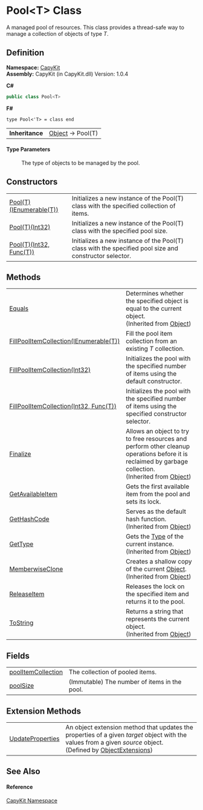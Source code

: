# Pool&lt;T&gt; Class


A managed pool of resources. This class provides a thread-safe way to manage a collection of objects of type *T*.



## Definition
**Namespace:** <a href="N_CapyKit.md">CapyKit</a>  
**Assembly:** CapyKit (in CapyKit.dll) Version: 1.0.4

**C#**
``` C#
public class Pool<T>

```
**F#**
``` F#
type Pool<'T> = class end
```

<table><tr><td><strong>Inheritance</strong></td><td><a href="https://learn.microsoft.com/dotnet/api/system.object" target="_blank" rel="noopener noreferrer">Object</a>  →  Pool(T)</td></tr>
</table>



#### Type Parameters
<dl><dt /><dd>The type of objects to be managed by the pool.</dd></dl>

## Constructors
<table>
<tr>
<td><a href="M_CapyKit_Pool_1__ctor.md">Pool(T)(IEnumerable(T))</a></td>
<td>Initializes a new instance of the Pool(T) class with the specified collection of items.</td></tr>
<tr>
<td><a href="M_CapyKit_Pool_1__ctor_1.md">Pool(T)(Int32)</a></td>
<td>Initializes a new instance of the Pool(T) class with the specified pool size.</td></tr>
<tr>
<td><a href="M_CapyKit_Pool_1__ctor_2.md">Pool(T)(Int32, Func(T))</a></td>
<td>Initializes a new instance of the Pool(T) class with the specified pool size and constructor selector.</td></tr>
</table>

## Methods
<table>
<tr>
<td><a href="https://learn.microsoft.com/dotnet/api/system.object.equals#system-object-equals(system-object)" target="_blank" rel="noopener noreferrer">Equals</a></td>
<td>Determines whether the specified object is equal to the current object.<br />(Inherited from <a href="https://learn.microsoft.com/dotnet/api/system.object" target="_blank" rel="noopener noreferrer">Object</a>)</td></tr>
<tr>
<td><a href="M_CapyKit_Pool_1_FillPoolItemCollection.md">FillPoolItemCollection(IEnumerable(T))</a></td>
<td>Fill the pool item collection from an existing <em>T</em> collection.</td></tr>
<tr>
<td><a href="M_CapyKit_Pool_1_FillPoolItemCollection_1.md">FillPoolItemCollection(Int32)</a></td>
<td>Initializes the pool with the specified number of items using the default constructor.</td></tr>
<tr>
<td><a href="M_CapyKit_Pool_1_FillPoolItemCollection_2.md">FillPoolItemCollection(Int32, Func(T))</a></td>
<td>Initializes the pool with the specified number of items using the specified constructor selector.</td></tr>
<tr>
<td><a href="https://learn.microsoft.com/dotnet/api/system.object.finalize" target="_blank" rel="noopener noreferrer">Finalize</a></td>
<td>Allows an object to try to free resources and perform other cleanup operations before it is reclaimed by garbage collection.<br />(Inherited from <a href="https://learn.microsoft.com/dotnet/api/system.object" target="_blank" rel="noopener noreferrer">Object</a>)</td></tr>
<tr>
<td><a href="M_CapyKit_Pool_1_GetAvailableItem.md">GetAvailableItem</a></td>
<td>Gets the first available item from the pool and sets its lock.</td></tr>
<tr>
<td><a href="https://learn.microsoft.com/dotnet/api/system.object.gethashcode" target="_blank" rel="noopener noreferrer">GetHashCode</a></td>
<td>Serves as the default hash function.<br />(Inherited from <a href="https://learn.microsoft.com/dotnet/api/system.object" target="_blank" rel="noopener noreferrer">Object</a>)</td></tr>
<tr>
<td><a href="https://learn.microsoft.com/dotnet/api/system.object.gettype" target="_blank" rel="noopener noreferrer">GetType</a></td>
<td>Gets the <a href="https://learn.microsoft.com/dotnet/api/system.type" target="_blank" rel="noopener noreferrer">Type</a> of the current instance.<br />(Inherited from <a href="https://learn.microsoft.com/dotnet/api/system.object" target="_blank" rel="noopener noreferrer">Object</a>)</td></tr>
<tr>
<td><a href="https://learn.microsoft.com/dotnet/api/system.object.memberwiseclone" target="_blank" rel="noopener noreferrer">MemberwiseClone</a></td>
<td>Creates a shallow copy of the current <a href="https://learn.microsoft.com/dotnet/api/system.object" target="_blank" rel="noopener noreferrer">Object</a>.<br />(Inherited from <a href="https://learn.microsoft.com/dotnet/api/system.object" target="_blank" rel="noopener noreferrer">Object</a>)</td></tr>
<tr>
<td><a href="M_CapyKit_Pool_1_ReleaseItem.md">ReleaseItem</a></td>
<td>Releases the lock on the specified item and returns it to the pool.</td></tr>
<tr>
<td><a href="https://learn.microsoft.com/dotnet/api/system.object.tostring" target="_blank" rel="noopener noreferrer">ToString</a></td>
<td>Returns a string that represents the current object.<br />(Inherited from <a href="https://learn.microsoft.com/dotnet/api/system.object" target="_blank" rel="noopener noreferrer">Object</a>)</td></tr>
</table>

## Fields
<table>
<tr>
<td><a href="F_CapyKit_Pool_1_poolItemCollection.md">poolItemCollection</a></td>
<td>The collection of pooled items.</td></tr>
<tr>
<td><a href="F_CapyKit_Pool_1_poolSize.md">poolSize</a></td>
<td>(Immutable) The number of items in the pool.</td></tr>
</table>

## Extension Methods
<table>
<tr>
<td><a href="M_CapyKit_Extensions_ObjectExtensions_UpdateProperties.md">UpdateProperties</a></td>
<td>An object extension method that updates the properties of a given <em>target</em> object with the values from a given <em>source</em> object.<br />(Defined by <a href="T_CapyKit_Extensions_ObjectExtensions.md">ObjectExtensions</a>)</td></tr>
</table>

## See Also


#### Reference
<a href="N_CapyKit.md">CapyKit Namespace</a>  
